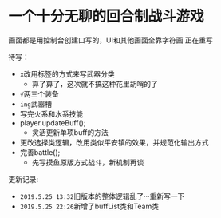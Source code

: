 ﻿# 一个十分无聊的回合制战斗游戏
画面都是用控制台创建口写的，UI和其他画面全靠字符画
正在重写

待写：
* `x`改用标签的方式来写武器分类
	* 算了算了，这次就不搞这种花里胡哨的了
* `√`两三个装备
* `ing`武器槽
* 写完火系和水系技能
* player.updateBuff();
	* 灵活更新单项buff的方法
* 更改选择类逻辑，改用类似平安镇的效果，并规范化输出方式
* 完善battle();
	* 先写摸鱼原版方式战斗，新机制再谈


更新记录:
* `2019.5.25 13:32`旧版本的整体逻辑乱了···重新写一下
* `2019.5.25 22:26`新增了buffList类和Team类

